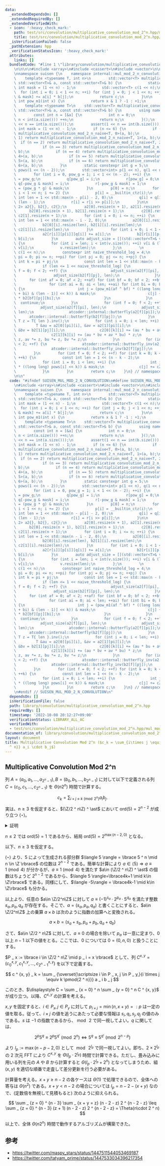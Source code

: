 ```yaml
---
data:
  _extendedDependsOn: []
  _extendedRequiredBy: []
  _extendedVerifiedWith:
  - icon: ':heavy_check_mark:'
    path: test/src/convolution/multiplicative_convolution_mod_2^n.hpp/mul_mod2n_convolution.test.cpp
    title: test/src/convolution/multiplicative_convolution_mod_2^n.hpp/mul_mod2n_convolution.test.cpp
  _isVerificationFailed: false
  _pathExtension: hpp
  _verificationStatusIcon: ':heavy_check_mark:'
  attributes:
    links: []
  bundledCode: "#line 1 \"library/convolution/multiplicative_convolution_mod_2^n.hpp\"\
    \n\n\n\n#include <array>\n#include <cassert>\n#include <vector>\n\n#include <atcoder/convolution>\n\
    \nnamespace suisen {\n    namespace internal::mul_mod_2_n_convolution {\n    \
    \    template <typename T, int n>\n        std::vector<T> multiplicative_convolution_mod_2_n_naive(const\
    \ std::vector<T>& a, const std::vector<T>& b) {\n            static constexpr\
    \ int mask = (1 << n) - 1;\n            std::vector<T> c(1 << n);\n          \
    \  for (int i = 0; i < 1 << n; ++i) for (int j = 0; j < 1 << n; ++j) c[(i * j)\
    \ & mask] += a[i] * b[j];\n            return c;\n        }\n\n        constexpr\
    \ int pow_m1(int x) {\n            return x & 1 ? -1 : +1;\n        }\n    }\n\
    \    template <typename T>\n    std::vector<T> multiplicative_convolution_mod_2_n(const\
    \ std::vector<T>& a, const std::vector<T>& b) {\n        using namespace internal::mul_mod_2_n_convolution;\n\
    \        const int n = [&a] {\n            int n = 0;\n            while (1 <<\
    \ n < int(a.size())) ++n;\n            return n;\n        }();\n        assert(1\
    \ << n == int(a.size()));\n        assert(1 << n == int(b.size()));\n        const\
    \ int mask = (1 << n) - 1;\n        if (n <= 6) {\n            if (n == 0) return\
    \ multiplicative_convolution_mod_2_n_naive<T, 0>(a, b);\n            if (n ==\
    \ 1) return multiplicative_convolution_mod_2_n_naive<T, 1>(a, b);\n          \
    \  if (n == 2) return multiplicative_convolution_mod_2_n_naive<T, 2>(a, b);\n\
    \            if (n == 3) return multiplicative_convolution_mod_2_n_naive<T, 3>(a,\
    \ b);\n            if (n == 4) return multiplicative_convolution_mod_2_n_naive<T,\
    \ 4>(a, b);\n            if (n == 5) return multiplicative_convolution_mod_2_n_naive<T,\
    \ 5>(a, b);\n            if (n == 6) return multiplicative_convolution_mod_2_n_naive<T,\
    \ 6>(a, b);\n        }\n        static constexpr int g = 5;\n        std::vector<int>\
    \ pows(1 << (n - 2));\n        std::vector<int> p(1 << n), q(1 << n), r(1 << n);\n\
    \        for (int i = 0, pow_g = 1; i < 1 << (n - 2); ++i) {\n            pows[i]\
    \ = pow_g;\n            q[pow_g] = i;\n            r[pow_g] = 0;\n           \
    \ q[-pow_g & mask] = i;\n            r[-pow_g & mask] = 1;\n            pow_g\
    \ = (pow_g * g) & mask;\n        }\n        p[0] = n;\n        for (int i = 2;\
    \ i < 1 << n; i += 2) {\n            p[i] = __builtin_ctz(i);\n            const\
    \ int len = 1 << std::max(n - p[i] - 2, 0);\n            q[i] = q[i >> p[i]] &\
    \ (len - 1);\n            r[i] = r[i >> p[i]];\n        }\n\n        std::array<std::vector<std::vector<T>>,\
    \ 2> a2{}, b2{}, c2{};\n        a2[0].resize(n + 1), a2[1].resize(n + 1);\n  \
    \      b2[0].resize(n + 1), b2[1].resize(n + 1);\n        c2[0].resize(n + 1),\
    \ c2[1].resize(n + 1);\n        for (int i = 0; i <= n; ++i) {\n            const\
    \ int len = 1 << std::max(n - i - 2, 0);\n            a2[0][i].resize(len), a2[1][i].resize(len);\n\
    \            b2[0][i].resize(len), b2[1][i].resize(len);\n            c2[0][i].resize(len),\
    \ c2[1][i].resize(len);\n        }\n        for (int i = 0; i < 1 << n; ++i) {\n\
    \            a2[r[i]][p[i]][q[i]] += a[i];\n            b2[r[i]][p[i]][q[i]] +=\
    \ b[i];\n        }\n        auto adjust_size = [](std::vector<T>& v, int len)\
    \ {\n            for (int i = len; i < int(v.size()); ++i) v[i & (len - 1)] +=\
    \ v[i];\n            v.resize(len);\n        };\n        \n        std::vector<T>\
    \ c(1 << n);\n        constexpr int naive_threshold_log = 4;\n        for (int\
    \ pi = 0; pi <= n; ++pi) for (int pj = 0; pj <= n; ++pj) {\n            const\
    \ int k = pi + pj;\n            const int len = 1 << std::max(n - k - 2, 0);\n\
    \            if (len <= 1 << naive_threshold_log) {\n                for (int\
    \ f = 0; f < 2; ++f) {\n                    adjust_size(a2[f][pi], len);\n   \
    \                 adjust_size(b2[f][pj], len);\n                }\n          \
    \      for (int af = 0; af < 2; ++af) for (int bf = 0; bf < 2; ++bf) {\n     \
    \               for (int ai = 0; ai < len; ++ai) for (int bi = 0; bi < len; ++bi)\
    \ {\n                        int j = (pow_m1(af ^ bf) * ((long long) pows[(ai\
    \ + bi) & (len - 1)] << k)) & mask;\n                        c[j] += a2[af][pi][ai]\
    \ * b2[bf][pj][bi];\n                    }\n                }\n              \
    \  continue;\n            }\n            for (int f = 0; f < 2; ++f) {\n     \
    \           adjust_size(a2[f][pi], len);\n                adjust_size(b2[f][pj],\
    \ len);\n                atcoder::internal::butterfly(a2[f][pi]);\n          \
    \      atcoder::internal::butterfly(b2[f][pj]);\n            }\n            const\
    \ T z = T{ len }.inv();\n            for (int i = 0; i < len; ++i) {\n       \
    \         T &au = a2[0][pi][i], &av = a2[1][pi][i];\n                T &bu = b2[0][pj][i],\
    \ &bv = b2[1][pj][i];\n                c2[0][k][i] += (au * bu + av * bv) * z;\n\
    \                c2[1][k][i] += (au * bv + av * bu) * z;\n                au *=\
    \ z, av *= z, bu *= z, bv *= z;\n            }\n            for (int f = 0; f\
    \ < 2; ++f) {\n                atcoder::internal::butterfly_inv(a2[f][pi]);\n\
    \                atcoder::internal::butterfly_inv(b2[f][pj]);\n            }\n\
    \        }\n        for (int f = 0; f < 2; ++f) for (int k = 0; k < n - 2 - naive_threshold_log;\
    \ ++k) {\n            const int len = 1 << (n - k - 2);\n            atcoder::internal::butterfly_inv(c2[f][k]);\n\
    \            for (int i = 0; i < len; ++i) {\n                int j = (pow_m1(f)\
    \ * ((long long) pows[i] << k)) & mask;\n                c[j] += c2[f][k][i];\n\
    \            }\n        }\n        return c;\n    }\n} // namespace suisen\n\n\
    \n\n"
  code: "#ifndef SUISEN_MUL_MOD_2_N_CONVOLUTION\n#define SUISEN_MUL_MOD_2_N_CONVOLUTION\n\
    \n#include <array>\n#include <cassert>\n#include <vector>\n\n#include <atcoder/convolution>\n\
    \nnamespace suisen {\n    namespace internal::mul_mod_2_n_convolution {\n    \
    \    template <typename T, int n>\n        std::vector<T> multiplicative_convolution_mod_2_n_naive(const\
    \ std::vector<T>& a, const std::vector<T>& b) {\n            static constexpr\
    \ int mask = (1 << n) - 1;\n            std::vector<T> c(1 << n);\n          \
    \  for (int i = 0; i < 1 << n; ++i) for (int j = 0; j < 1 << n; ++j) c[(i * j)\
    \ & mask] += a[i] * b[j];\n            return c;\n        }\n\n        constexpr\
    \ int pow_m1(int x) {\n            return x & 1 ? -1 : +1;\n        }\n    }\n\
    \    template <typename T>\n    std::vector<T> multiplicative_convolution_mod_2_n(const\
    \ std::vector<T>& a, const std::vector<T>& b) {\n        using namespace internal::mul_mod_2_n_convolution;\n\
    \        const int n = [&a] {\n            int n = 0;\n            while (1 <<\
    \ n < int(a.size())) ++n;\n            return n;\n        }();\n        assert(1\
    \ << n == int(a.size()));\n        assert(1 << n == int(b.size()));\n        const\
    \ int mask = (1 << n) - 1;\n        if (n <= 6) {\n            if (n == 0) return\
    \ multiplicative_convolution_mod_2_n_naive<T, 0>(a, b);\n            if (n ==\
    \ 1) return multiplicative_convolution_mod_2_n_naive<T, 1>(a, b);\n          \
    \  if (n == 2) return multiplicative_convolution_mod_2_n_naive<T, 2>(a, b);\n\
    \            if (n == 3) return multiplicative_convolution_mod_2_n_naive<T, 3>(a,\
    \ b);\n            if (n == 4) return multiplicative_convolution_mod_2_n_naive<T,\
    \ 4>(a, b);\n            if (n == 5) return multiplicative_convolution_mod_2_n_naive<T,\
    \ 5>(a, b);\n            if (n == 6) return multiplicative_convolution_mod_2_n_naive<T,\
    \ 6>(a, b);\n        }\n        static constexpr int g = 5;\n        std::vector<int>\
    \ pows(1 << (n - 2));\n        std::vector<int> p(1 << n), q(1 << n), r(1 << n);\n\
    \        for (int i = 0, pow_g = 1; i < 1 << (n - 2); ++i) {\n            pows[i]\
    \ = pow_g;\n            q[pow_g] = i;\n            r[pow_g] = 0;\n           \
    \ q[-pow_g & mask] = i;\n            r[-pow_g & mask] = 1;\n            pow_g\
    \ = (pow_g * g) & mask;\n        }\n        p[0] = n;\n        for (int i = 2;\
    \ i < 1 << n; i += 2) {\n            p[i] = __builtin_ctz(i);\n            const\
    \ int len = 1 << std::max(n - p[i] - 2, 0);\n            q[i] = q[i >> p[i]] &\
    \ (len - 1);\n            r[i] = r[i >> p[i]];\n        }\n\n        std::array<std::vector<std::vector<T>>,\
    \ 2> a2{}, b2{}, c2{};\n        a2[0].resize(n + 1), a2[1].resize(n + 1);\n  \
    \      b2[0].resize(n + 1), b2[1].resize(n + 1);\n        c2[0].resize(n + 1),\
    \ c2[1].resize(n + 1);\n        for (int i = 0; i <= n; ++i) {\n            const\
    \ int len = 1 << std::max(n - i - 2, 0);\n            a2[0][i].resize(len), a2[1][i].resize(len);\n\
    \            b2[0][i].resize(len), b2[1][i].resize(len);\n            c2[0][i].resize(len),\
    \ c2[1][i].resize(len);\n        }\n        for (int i = 0; i < 1 << n; ++i) {\n\
    \            a2[r[i]][p[i]][q[i]] += a[i];\n            b2[r[i]][p[i]][q[i]] +=\
    \ b[i];\n        }\n        auto adjust_size = [](std::vector<T>& v, int len)\
    \ {\n            for (int i = len; i < int(v.size()); ++i) v[i & (len - 1)] +=\
    \ v[i];\n            v.resize(len);\n        };\n        \n        std::vector<T>\
    \ c(1 << n);\n        constexpr int naive_threshold_log = 4;\n        for (int\
    \ pi = 0; pi <= n; ++pi) for (int pj = 0; pj <= n; ++pj) {\n            const\
    \ int k = pi + pj;\n            const int len = 1 << std::max(n - k - 2, 0);\n\
    \            if (len <= 1 << naive_threshold_log) {\n                for (int\
    \ f = 0; f < 2; ++f) {\n                    adjust_size(a2[f][pi], len);\n   \
    \                 adjust_size(b2[f][pj], len);\n                }\n          \
    \      for (int af = 0; af < 2; ++af) for (int bf = 0; bf < 2; ++bf) {\n     \
    \               for (int ai = 0; ai < len; ++ai) for (int bi = 0; bi < len; ++bi)\
    \ {\n                        int j = (pow_m1(af ^ bf) * ((long long) pows[(ai\
    \ + bi) & (len - 1)] << k)) & mask;\n                        c[j] += a2[af][pi][ai]\
    \ * b2[bf][pj][bi];\n                    }\n                }\n              \
    \  continue;\n            }\n            for (int f = 0; f < 2; ++f) {\n     \
    \           adjust_size(a2[f][pi], len);\n                adjust_size(b2[f][pj],\
    \ len);\n                atcoder::internal::butterfly(a2[f][pi]);\n          \
    \      atcoder::internal::butterfly(b2[f][pj]);\n            }\n            const\
    \ T z = T{ len }.inv();\n            for (int i = 0; i < len; ++i) {\n       \
    \         T &au = a2[0][pi][i], &av = a2[1][pi][i];\n                T &bu = b2[0][pj][i],\
    \ &bv = b2[1][pj][i];\n                c2[0][k][i] += (au * bu + av * bv) * z;\n\
    \                c2[1][k][i] += (au * bv + av * bu) * z;\n                au *=\
    \ z, av *= z, bu *= z, bv *= z;\n            }\n            for (int f = 0; f\
    \ < 2; ++f) {\n                atcoder::internal::butterfly_inv(a2[f][pi]);\n\
    \                atcoder::internal::butterfly_inv(b2[f][pj]);\n            }\n\
    \        }\n        for (int f = 0; f < 2; ++f) for (int k = 0; k < n - 2 - naive_threshold_log;\
    \ ++k) {\n            const int len = 1 << (n - k - 2);\n            atcoder::internal::butterfly_inv(c2[f][k]);\n\
    \            for (int i = 0; i < len; ++i) {\n                int j = (pow_m1(f)\
    \ * ((long long) pows[i] << k)) & mask;\n                c[j] += c2[f][k][i];\n\
    \            }\n        }\n        return c;\n    }\n} // namespace suisen\n\n\
    \n#endif // SUISEN_MUL_MOD_2_N_CONVOLUTION\n"
  dependsOn: []
  isVerificationFile: false
  path: library/convolution/multiplicative_convolution_mod_2^n.hpp
  requiredBy: []
  timestamp: '2022-10-08 20:12:27+09:00'
  verificationStatus: LIBRARY_ALL_AC
  verifiedWith:
  - test/src/convolution/multiplicative_convolution_mod_2^n.hpp/mul_mod2n_convolution.test.cpp
documentation_of: library/convolution/multiplicative_convolution_mod_2^n.hpp
layout: document
title: Multiplicative Convolution Mod 2^n ($c_k = \sum_{i\times j \equiv k \pmod{2
  ^ n}} a_i \cdot b_j$)
---
```

## Multiplicative Convolution Mod 2^n

列 $A=(a _ 0, a _ 1, \ldots, a _ {2 ^ n - 1}), B = (b _ 0, b _ 1, \ldots, b _ {2 ^ n - 1})$ に対して以下で定義される列 $C=(c _ 0, c _ 1, \ldots, c _ {2 ^ n - 1})$ を $\Theta(n 2 ^ n)$ 時間で計算する。

$$c _ k = \sum _ {i\times j \equiv k \pmod{2 ^ n}} a _ i b _ j.$$

実は、$n \geq 3$ を仮定すると、$(\Z/2 ^ n\Z) ^ \ast$ において $\mathrm{ord}(5) = 2 ^ {n - 2}$ が成り立つ $(\star)$。

<details>

<summary>証明</summary>

$(\Z/2 ^ n\Z) ^ \ast$ の位数は $\varphi(2 ^ n) = 2 ^ {n - 1}$ であるから、$\mathrm{ord}(5) \mid 2 ^ {n - 1}$ である。従って、$\mathrm{ord}(5) = 2 ^ {n - 2}$ を示すには以下の $(1), (2)$ を代わりに示せば十分。

$$5 ^ {2 ^ {n - 3}} \not\equiv 1 \pmod{2 ^ n}, \tag{1}$$
$$5 ^ {2 ^ {n - 2}} \equiv 1 \pmod{2 ^ n}.     \tag{2}$$

- $(1)$ の証明

  以下、$2$ が正整数 $k$ を割り切る回数を $v_2(k)$ と書く。
  
  $$5 ^ {2 ^ {n - 3}} = (1 + 4) ^ {2 ^ {n - 3}} = 1 + 2 ^ {n - 1} + \sum _ {i = 2} ^ {2 ^ {n - 3}} \binom{2 ^ {n - 3}}{i} 2 ^ {2i}$$

  であり、$\displaystyle v_2(i!) = \sum _ {j = 1} ^ \infty \left\lfloor\dfrac{i}{2 ^ j}\right\rfloor \leq \sum _ {j = 1} ^ \infty \dfrac{i}{2 ^ j} \leq i$ を満たすので、$i\geq 3$ において $\displaystyle v_2\left(\binom{2 ^ {n - 3}}{i} 2 ^ {2i}\right)\geq n-3+i\geq n$ が成り立つ。また、実際に計算することで $i=2$ の場合もこれが成り立つことが分かる。従って、次を得る:

  $$5 ^ {2 ^ {n - 3}} \equiv 1 + 2 ^ {n - 1} \not\equiv 1 \pmod{2 ^ n}.$$

- $(2)$ の証明

  $$5 ^ {2 ^ {n - 2}} = (1 + 4) ^ {2 ^ {n - 2}} = 1 +  \sum _ {i = 1} ^ {2 ^ {n - 2}} \binom{2 ^ {n - 2}}{i} 2 ^ {2i}$$

  に対して同様の議論により $i\geq 1$ で $\displaystyle v_2\left(\binom{2 ^ {n - 2}}{i} 2 ^ {2i}\right)\geq n$ が成り立つことが分かり、次を得る:

  $$5 ^ {2 ^ {n - 2}} \equiv 1 \pmod{2 ^ n}.$$

</details>

$n \leq 2$ では $\mathrm{ord}(5) = 1$ であるから、結局 $\mathrm{ord}(5) = 2 ^ {\max(n - 2, 0)}$ となる。

以下、$n \geq 3$ を仮定する。

$(\star)$ より、$5$ によって生成される部分群 $\langle 5 \rangle = \lbrace 5 ^ n \mid n \in \Z \rbrace$ の位数は $2 ^ {n - 2}$ である。簡単な計算により $a \in \langle 5 \rangle \Rightarrow a \equiv 1 \pmod{4}$ が分かるが、$a \equiv 1 \pmod{4}$ を満たす $a\in (\Z/2 ^ n\Z) ^ \ast$ の個数はちょうど $2 ^ {n - 2}$ であるから、$\langle 5 \rangle=\lbrace4k+1 \mid k\in \Z\rbrace$ である。同様にして、$\langle -5\rangle = \lbrace4k-1 \mid k\in \Z\rbrace$ も分かる。

以上より、任意の $a\in \Z/2^n\Z$ に対して $a \equiv (-1) ^ {s _ a} \cdot 2 ^ {p _ a} \cdot 5 ^ {q _ a}$ を満たす整数 $s _ a, p _ a, q _ a$ が存在する。そこで、$a = (s _ a, p _ a, q _ a)$ と書くことにすると、$a\in \Z/2^n\Z$ 上の乗算 $a\times b$ は次のように指数の加算へと変換される。

$$a\times b = (s _ a + s _ b, p _ a + p _ b, q _ a + q _ b)$$

さて、$a\in \Z/2 ^ n\Z$ に対して、$a\equiv 0$ の場合を除いて $p_a$ は一意に定まり、$0$ 以上 $n-1$ 以下の値をとる。ここでは、$0$ については $0=(0, n, 0)$ と扱うことにする。

$P _ x := \lbrace i \in \Z/2 ^ n\Z \mid p _ i = x \rbrace$ として、列 $C ^ {x,y} = (c ^ {x, y} _ 0, c ^ {x, y} _ 1, \ldots, c ^ {x, y} _ {2 ^ n - 1})$ を以下で定義する。

$$
c ^ {x, y} _ k = \sum _ {\overset{\scriptsize i \in P _ x, j \in P _ y,}{i \times j \equiv k \pmod{2 ^ n}}} a _ i b _ j
$$

このとき、$\displaystyle C = \sum _ {x = 0} ^ n \sum _ {y = 0} ^ n C ^ {x, y}$ が成り立つ。以降、$C ^ {x, y}$ の計算を考える。

$x,y$ を固定すると、$i\in P _ x, j \in P _ y$ に対して $p _ {i \times j} = \min(n, x+y)=:p$ は一定の値を取る。従って、$i \times j$ の値を追うにあたって必要な情報は $s _ i, q _ i, s _ j, q _ j$ の値のみである。$s$ は $-1$ の指数であるから、$\bmod\; 2$ で同一視してよい。$q$ に関しては、

$$
2 ^ p 5 ^ q \equiv 2 ^ p 5 ^ {q'} \pmod{2 ^ n} \iff 5 ^ q \equiv 5 ^ {q'} \pmod{2 ^ {n - p}}
$$

より $l _ p :=\max(n - p - 2, 0)$ として $\bmod\; 2 ^ {l _ p}$ で同一視してよい。即ち、$2 \times 2 ^ {l _ p}$ の $2$ 次元 FFT により $C ^ {x, y}$ を $\Theta(l _ p \cdot 2 ^ {l _ p})$ 時間で計算できる。ただし、畳み込みに用いる列を元の $A$ や $B$ から計算すると $\Theta(l _ p \cdot 2 ^ {l _ p} + 2 ^ n)$ となってしまうため、組 $(x,y)$ を適切な順番で走査して差分更新を行う必要がある。

計算量を考える。$x + y \geq n - 2$ の各ケースは $\Theta(1)$ で処理できるので、全体への寄与は $\Theta(n ^ 2)$ である。$x + y \lt n - 2$ の場合については $l _ p = n - 2 - (x + y)$ なので、(定数倍を無視して見積もると) 次のように抑えられる。

$$
\sum _ {z = 0} ^ {n - 3} \sum _ {x + y = z} (n - 2 - z) 2 ^ {n - 2 - z} \leq \sum _ {z = 0} ^ {n - 3} (z + 1) (n - 2 - z) 2 ^ {n - 2 - z} = \Theta(n\cdot 2 ^ n)
$$

以上で、全体 $\Theta(n 2 ^ n)$ 時間で動作するアルゴリズムが構築できた。

## 参考

- https://twitter.com/maspy_stars/status/1447511544053469187
- https://twitter.com/tatyam_prime/status/1447533034396217354
